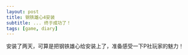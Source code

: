 ```yaml
---
layout: post
title: 钢铁雄心4安装
subtitle: ... 终于成功了！
tags: [game, diary]
---
```


安装了两天，可算是把钢铁雄心给安装上了，准备感受一下P社玩家的魅力！  


